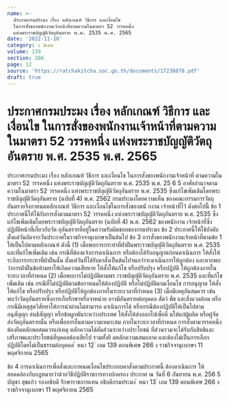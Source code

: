 ```yaml
---
name: >-
  ประกาศกรมประมง เรื่อง หลักเกณฑ์ วิธีการ และเงื่อนไข
  ในการสั่งของพนักงานเจ้าหน้าที่ตามความในมาตรา 52 วรรคหนึ่ง
  แห่งพระราชบัญญัติวัตถุอันตราย พ.ศ. 2535 พ.ศ. 2565
date: '2022-11-10'
category: ง พิเศษ
volume: 139
section: 266
page: 12
source: 'https://ratchakitcha.soc.go.th/documents/17230878.pdf'
draft: true
---
```


# ประกาศกรมประมง เรื่อง หลักเกณฑ์ วิธีการ และเงื่อนไข ในการสั่งของพนักงานเจ้าหน้าที่ตามความในมาตรา 52 วรรคหนึ่ง แห่งพระราชบัญญัติวัตถุอันตราย พ.ศ. 2535 พ.ศ. 2565

ประกาศกรมประมง เรื่อง หลักเกณฑ์ วิธีการ และเงื่อนไข ในการสั่งของพนักงานเจ้าหน้าที่ ตามความในมาตรา 52 วรรคหนึ่ง แห่งพระราชบัญญัติวัตถุอันตราย พ.ศ. 2535 พ.ศ. 25 6 5 อาศัยอำนาจตามความในมาตรา 52 วรรคหนึ่ง แห่งพระราชบัญญัติวัตถุอันตราย พ.ศ. 2535 ซึ่งแก้ไขเพิ่มเติมโดยพระราชบัญญัติวัตถุอันตราย (ฉบับที่ 4) พ.ศ. 2562 กรมประมงโดยความเห็น ของคณะกรรมการวัตถุอันตรายจึงกาหนดหลักเกณฑ์ วิธีการ และเงื่อนไขในการสั่งของพนั กงาน เจ้าหน้าที่ไว้ ดังต่อไปนี้ ข้อ 1 ประกาศนี้ให้ใช้กับการสั่งตามมาตรา 52 วรรคหนึ่ง แห่งพระราชบัญญัติวัตถุอันตราย พ.ศ. 2535 ซึ่งแก้ไขเพิ่มเติมโดยพระราชบัญญัติวัตถุอันตราย (ฉบับที่ 4) พ.ศ. 2562 ของพนักงาน เจ้าหน้าที่ซึ่งปฏิบัติหน้าที่เกี่ยวกับวัต ถุอันตรายที่อยู่ในความรับผิดชอบของกรมประมง ข้อ 2 ประกาศนี้ให้ใช้บังคับตั้งแต่วันถัดจากวันประกาศในราชกิจจานุเบกษาเป็นต้นไป ข้อ 3 การสั่งของพนักงานเจ้าหน้าที่ตามข้อ 1 ให้เป็นไปตามหลักเกณฑ์ ดังนี้ (1) เมื่อพบการกระทำที่ฝ่าฝืนพระราชบัญญัติวัตถุอันตราย พ.ศ. 2535 และที่แก้ไขเพิ่มเติม เช่น กรณีที่ต้องแจ้งการดาเนินการ หรือต้องได้รับอนุญาตก่อนดาเนินการ ให้สั่งให้ระงับการกระทาที่ฝ่าฝืนนั้น ตั้งแต่วันที่ได้รับคาสั่งเป็นต้นไปจนกว่าจะดาเนินการให้ถูกต้อง และหากพบว่าการฝ่าฝืนข้อห้ามทาให้เกิดความเสียหาย ให้สั่งให้แก้ไข หรือปรับปรุง หรือปฏิบัติ ให้ถูกต้องภายในระยะเวลาที่กำหนด (2) เมื่อพบการไม่ปฏิบัติตามพร ะราชบัญญัติวัตถุอันตราย พ.ศ. 2535 และที่แก้ไขเพิ่มเติม เช่น กรณีที่ไม่ปฏิบัติตามข้อกาหนดให้ต้องปฏิบัติ หรือไม่ปฏิบัติตามเงื่อนไข การอนุญาต ให้สั่งให้แก้ไข หรือปรับปรุง หรือปฏิบัติให้ถูกต้องภายในระยะเวลาที่กำหนด (3) เมื่อมีเหตุอันสมควร เช่น พบว่ำวัตถุอันตรายซึ่งการเก็บรักษาหรือจาหน่าย อาจมีอันตรายต่อบุคคล สัตว์ พืช และสิ่งแวดล้อม หรือกรณีมีเหตุสุดวิสัยทาให้การนำผ่านไม่สามารถ ดาเนินการได้ หรือกรณีต้องปฏิบัติให้เป็นไปตามอนุสัญญา สนธิสัญญา หรือข้อผูกพันระหว่างประเทศ ให้สั่งให้ส่งออกไปเพื่อคื นให้แก่ผู้ผลิต หรือผู้จัดส่งวัตถุอันตรายนั้น หรือเพื่อการอื่นตามความเหมาะสม ภายในระยะเวลาที่กำหนด การสั่งตามวรรคหนึ่งต้องยึดหลักพอสมควรแก่เหตุ หลักความได้สัดส่วนระหว่างประโยชน์ ที่ส่วนรวมจะได้รับกับสิทธิและเสรีภาพและประโยชน์ที่บุคคลต้องเสียไป รวมทั้งยึ ดหลักความเสมอภาค และต้องไม่เป็นการเลือกปฏิบัติโดยไม่เป็นธรรมต่อบุคคล ้ หนา 12 ่ เลม 139 ตอนพิเศษ 266 ง ราชกิจจานุเบกษา 11 พฤศจิกายน 2565

ข้อ 4 การดาเนินการเพื่อสั่งและกาหนดเงื่อนไขประกอบคาสั่งตามประกาศนี้ ต้องดาเนินการ ให้สอดคล้องกับกฎหมายว่าด้วยวิธีปฏิบัติราชการทางปกครอง ประกาศ ณ วันที่ 6 กันยายน พ.ศ. 256 5 บัญชา สุขแก้ว รองอธิบดี รักษาราชการแทน อธิบดีกรมประมง ้ หนา 13 ่ เลม 139 ตอนพิเศษ 266 ง ราชกิจจานุเบกษา 11 พฤศจิกายน 2565
